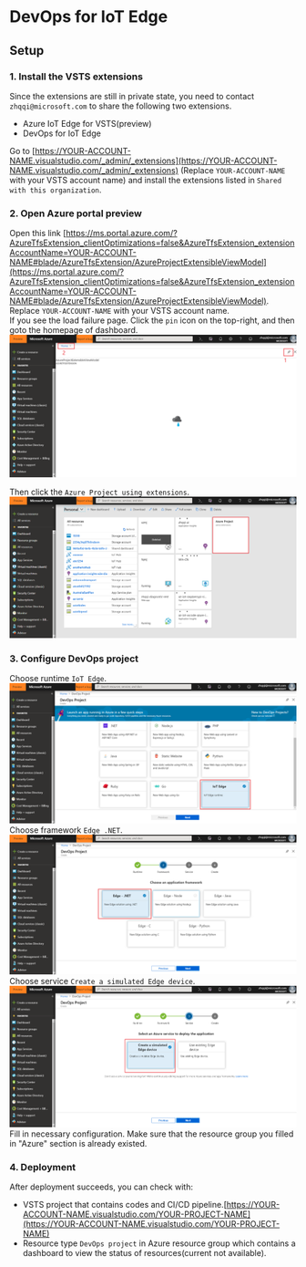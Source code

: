 # DevOps for IoT Edge

## Setup

### 1. Install the VSTS extensions
Since the extensions are still in private state, you need to contact `zhqqi@microsoft.com` to share the following two extensions.
* Azure IoT Edge for VSTS(preview)
* DevOps for IoT Edge

Go to [https://YOUR-ACCOUNT-NAME.visualstudio.com/_admin/_extensions](https://YOUR-ACCOUNT-NAME.visualstudio.com/_admin/_extensions) (Replace `YOUR-ACCOUNT-NAME` with your VSTS account name) and install the extensions listed in `Shared with this organization`.

### 2. Open Azure portal preview
Open this link [https://ms.portal.azure.com/?AzureTfsExtension_clientOptimizations=false&AzureTfsExtension_extensionAccountName=YOUR-ACCOUNT-NAME#blade/AzureTfsExtension/AzureProjectExtensibleViewModel](https://ms.portal.azure.com/?AzureTfsExtension_clientOptimizations=false&AzureTfsExtension_extensionAccountName=YOUR-ACCOUNT-NAME#blade/AzureTfsExtension/AzureProjectExtensibleViewModel). Replace `YOUR-ACCOUNT-NAME` with your VSTS account name.  
If you see the load failure page. Click the `pin` icon on the top-right, and then goto the homepage of dashboard.  
![](images/docs-1.png)

Then click the `Azure Project using extensions`.
![](images/docs-2.png)

### 3. Configure DevOps project

Choose runtime `IoT Edge`.
![](images/docs-3.png)
Choose framework `Edge .NET`.
![](images/docs-4.png)
Choose service `Create a simulated Edge device`.
![](images/docs-5.png)
Fill in necessary configuration. Make sure that the resource group you filled in "Azure" section is already existed.

### 4. Deployment

After deployment succeeds, you can check with:
* VSTS project that contains codes and CI/CD pipeline.[https://YOUR-ACCOUNT-NAME.visualstudio.com/YOUR-PROJECT-NAME](https://YOUR-ACCOUNT-NAME.visualstudio.com/YOUR-PROJECT-NAME)
* Resource type `DevOps project` in Azure resource group which contains a dashboard to view the status of resources(current not available).